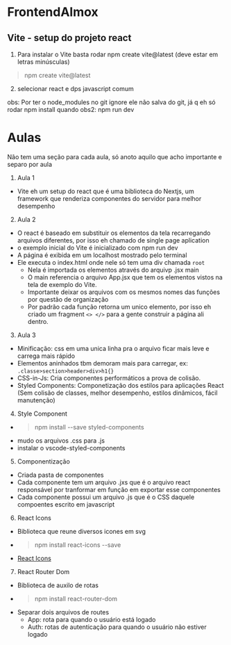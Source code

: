 # FrontendAlmox
## Vite - setup do projeto react
1. Para instalar o Vite basta rodar npm create vite@latest (deve estar em letras minúsculas)
  >npm create vite@latest
2. selecionar react e dps javascript comum

obs: Por ter o node_modules no git ignore ele não salva do git, já q eh só rodar npm install quando
obs2: npm run dev
# Aulas
Não tem uma seção para cada aula, só anoto aquilo que acho importante e separo por aula

1. Aula 1
  - Vite eh um setup do react que é uma biblioteca do Nextjs, um framework que renderiza componentes do servidor para melhor desempenho

2. Aula 2
  - O react é baseado em substituir os elementos da tela recarregando arquivos diferentes, por isso eh chamado de single page aplication
  - o exemplo inicial do Vite é inicializado com npm run dev
  - A página é exibida em um localhost mostrado pelo terminal
  - Ele executa o index.html onde nele só tem uma div chamada `root`
    - Nela é importada os elementos através do arquivp .jsx main
    - O main referencia o arquivo App.jsx que tem os elementos vistos na tela de exemplo do Vite.
    - Importante deixar os arquivos com os mesmos nomes das funções por questão de organização
    - Por padrão cada função retorna um unico elemento, por isso eh criado um fragment `<> </>` para a gente construir a página ali dentro.

3. Aula 3
  - Minificação: css em uma unica linha pra o arquivo ficar mais leve e carrega mais rápido
  - Elementos aninhados tbm demoram mais para carregar, ex: `.classe>section>header>div>h1{}`
  - CSS-in-Js: Cria componentes performáticos a prova de colisão. 
  - Styled Components: Componetização dos estilos para aplicações React (Sem colisão de classes, melhor desempenho, estilos dinâmicos, fácil manutenção)

4. Style Component
  - >npm install --save styled-components
  - mudo os arquivos .css para .js
  - instalar o vscode-styled-components

5. Componentização
  - Criada pasta de componentes 
  - Cada componente tem um arquivo .jxs que é o arquivo react responsável por tranformar em função em exportar esse componentes
  - Cada componente possui um arquivo .js que é o CSS daquele compoentes escrito em javascript

6. React Icons
  - Biblioteca que reune diversos icones em svg
  - >npm install react-icons --save
  - [React Icons](https://react-icons.github.io/react-icons/)

7. React Router Dom
  - Biblioteca de auxilo de rotas
  - >npm install react-router-dom
  - Separar dois arquivos de routes
    - App: rota para quando o usuário está logado
    - Auth: rotas de autenticação para quando o usuário não estiver logado
